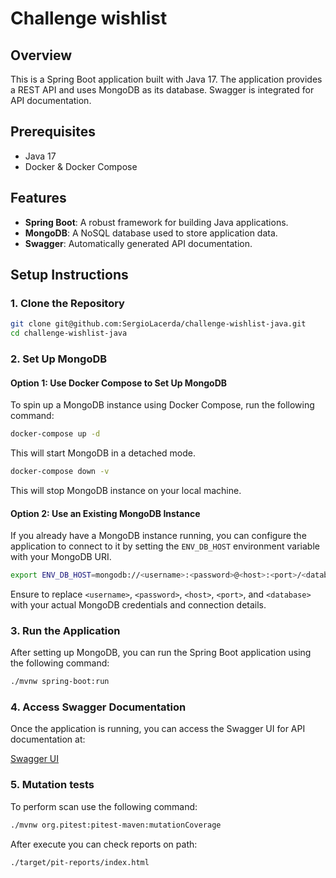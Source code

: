 # Challenge wishlist

## Overview

This is a Spring Boot application built with Java 17. 
The application provides a REST API and uses MongoDB as its database. 
Swagger is integrated for API documentation.

## Prerequisites

- Java 17
- Docker & Docker Compose

## Features

- **Spring Boot**: A robust framework for building Java applications.
- **MongoDB**: A NoSQL database used to store application data.
- **Swagger**: Automatically generated API documentation.

## Setup Instructions

### 1. Clone the Repository

```bash
git clone git@github.com:SergioLacerda/challenge-wishlist-java.git
cd challenge-wishlist-java
```

### 2. Set Up MongoDB

#### Option 1: Use Docker Compose to Set Up MongoDB

To spin up a MongoDB instance using Docker Compose, run the following command:

```bash
docker-compose up -d
```
This will start MongoDB in a detached mode.

```bash
docker-compose down -v
```
This will stop MongoDB instance on your local machine.

#### Option 2: Use an Existing MongoDB Instance

If you already have a MongoDB instance running, you can configure the application to connect to it by setting the `ENV_DB_HOST` environment variable with your MongoDB URI.

```bash
export ENV_DB_HOST=mongodb://<username>:<password>@<host>:<port>/<database>
```

Ensure to replace `<username>`, `<password>`, `<host>`, `<port>`, and `<database>` with your actual MongoDB credentials and connection details.

### 3. Run the Application

After setting up MongoDB, you can run the Spring Boot application using the following command:

```bash
./mvnw spring-boot:run
```

### 4. Access Swagger Documentation

Once the application is running, you can access the Swagger UI for API documentation at:

[Swagger UI](http://localhost:8080/api/swagger-ui/index.html)

### 5. Mutation tests

To perform scan use the following command:
```bash
./mvnw org.pitest:pitest-maven:mutationCoverage
```

After execute you can check reports on path:
```bash
./target/pit-reports/index.html
```